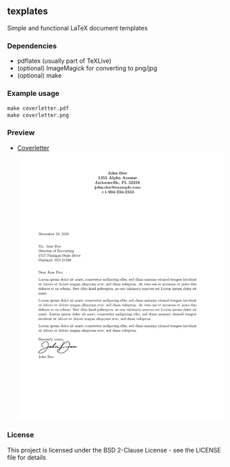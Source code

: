 ## texplates
Simple and functional LaTeX document templates 
### Dependencies
* pdflatex (usually part of TeXLive)
* (optional) ImageMagick for converting to png/jpg
* (optional) make
### Example usage
```
make coverletter.pdf
make coverletter.png
```
### Preview
* [Coverletter](preview/coverletter.pdf)
![](preview/coverletter.png)
### License
This project is licensed under the BSD 2-Clause License - see the LICENSE file for details
